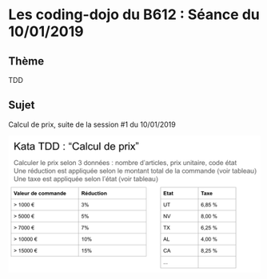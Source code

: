 # Les coding-dojo du B612 : Séance du 10/01/2019

## Thème

TDD

## Sujet

Calcul de prix, suite de la session #1 du 10/01/2019

![Sujet](sujet-kata-price.png)

